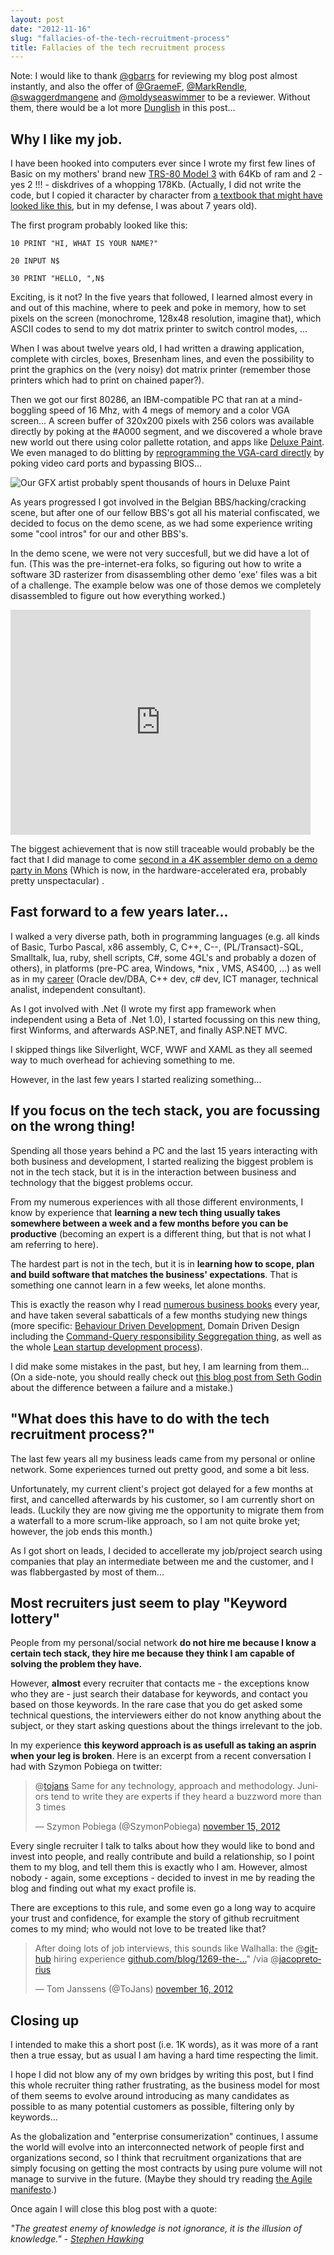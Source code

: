 ```yaml
---
layout: post
date: "2012-11-16"
slug: "fallacies-of-the-tech-recruitment-process"
title: Fallacies of the tech recruitment process
---
```


<p>Note: I would like to thank <a href="https://twitter.com/gbarrs">@gbarrs</a> for reviewing my blog post almost instantly, and also the offer of  <a href="https://twitter.com/GraemeF">@GraemeF</a>, <a href="https://twitter.com/MarkRendle">@MarkRendle</a>,  <a href="https://twitter.com/swaggerdmangene">@swaggerdmangene</a> and  <a href="https://twitter.com/moldyseaswimmer">@moldyseaswimmer</a> to be a reviewer. Without them, there would be a lot more <a href="http://en.wikipedia.org/wiki/Dunglish">Dunglish</a> in this post...</p>
<h2>Why I like my job.</h2>
<p>I have been hooked into computers ever since I wrote my first few lines of Basic on my mothers' brand new <a href="http://oldcomputers.net/trs80iii.html">TRS-80 Model 3</a> with 64Kb of ram and 2 - yes 2 !!! - diskdrives of a whopping 178Kb.  (Actually, I did not write the code, but I copied it character by character from <a href="http://www.1000bit.it/support/manuali/trs/Introduction%20to%20TRS-80%20Level%20II%20BASIC%20%281980%29%28Michael%20Zabinski%29%28pdf%29.pdf">a textbook that might have looked like this</a>, but in my defense, I was about 7 years old).</p>
<p>The first program probably looked like this:</p>
<p><code>10 PRINT "HI, WHAT IS YOUR NAME?"</code></p>
<p><code>20 INPUT N$</code></p>
<p><code>30 PRINT "HELLO, ",N$</code></p>
<p>Exciting, is it not? In the five years that followed, I learned almost every in and out of this machine, where to peek and poke in memory, how to set pixels on the screen (monochrome, 128x48 resolution, imagine that), which ASCII codes to send to my dot matrix printer to switch control modes, ...</p>
<p>When I was about twelve years old, I had written a drawing application, complete with circles, boxes, Bresenham lines, and even the possibility to print the graphics on the (very noisy) dot matrix printer (remember those printers which had to print on chained paper?).</p>
<p></p>
<p>Then we got our first 80286, an IBM-compatible PC that ran at a mind-boggling speed of 16 Mhz, with 4 megs of memory and a color VGA screen... A screen buffer of 320x200 pixels with 256 colors was available directly by poking at the #A000 segment, and we discovered a whole brave new world out there using color pallette rotation, and apps like <a href="http://en.wikipedia.org/wiki/Deluxe_Paint">Deluxe Paint</a>. We even managed to do blitting by <a href="http://www.wagemakers.be/english/doc/vga">reprogramming the VGA-card directly</a> by poking video card ports and bypassing BIOS...</p>
<p><img src="http://upload.wikimedia.org/wikipedia/en/6/6c/Snapshot_DeluxePaint_II_MSDOS.png" alt="Our GFX artist probably spent thousands of hours in Deluxe Paint" /></p>
<p>As years progressed I got involved in the Belgian BBS/hacking/cracking scene, but after one of our fellow BBS's got all his material confiscated, we decided to focus on the demo scene, as we had some experience writing some "cool intros" for our and other BBS's.</p>
<p>In the demo scene, we were not very succesfull, but we did have a lot of fun. (This was the pre-internet-era folks, so figuring out how to write a software 3D rasterizer from disassembling other demo 'exe' files was a bit of a challenge. The example below was one of those demos we completely disassembled to figure out how everything worked.)</p>
<p>
<object width="480" height="360">
<param name="movie" value="http://www.youtube.com/v/XtCW-axRJV8?version=3&amp;hl=nl_NL" />
<param name="allowFullScreen" value="true" />
<param name="allowscriptaccess" value="always" /><embed type="application/x-shockwave-flash" width="480" height="360" src="http://www.youtube.com/v/XtCW-axRJV8?version=3&amp;hl=nl_NL" allowscriptaccess="always" allowfullscreen="true"></embed>
</object>
</p>
<p>The biggest achievement that is now still traceable would probably be the fact that I did manage to come <a href="http://www.pouet.net/prod.php?which=8765">second in a 4K assembler demo on a demo party in Mons</a> (Which is now, in the hardware-accelerated era, probably pretty unspectacular) .</p>
<h2>Fast forward to a few years later...</h2>
<p>I walked a very diverse path, both in programming languages (e.g. all kinds of Basic, Turbo Pascal, x86 assembly, C, C++, C--, (PL/Transact)-SQL, Smalltalk, lua, ruby, shell scripts, C#, some 4GL's and probably a dozen of others), in platforms (pre-PC area, Windows, *nix , VMS, AS400, ...) as well as in my <a href="http://www.linkedin.com/in/tomjanssens">career</a> (Oracle dev/DBA, C++ dev, c# dev, ICT manager, technical analist, independent consultant).</p>
<p>As I got involved with .Net (I wrote my first app framework when independent using a Beta of .Net 1.0), I started focussing on this new thing, first Winforms, and afterwards ASP.NET, and finally ASP.NET MVC.</p>
<p>I skipped things like Silverlight, WCF, WWF and XAML as they all seemed way to much overhead for achieving something to me.</p>
<p>However, in the last few years I started realizing something...</p>
<h2>If you focus on the tech stack, you are focussing on the wrong thing!</h2>
<p>Spending all those years behind a PC and the last 15 years interacting with both business and development, I started realizing the biggest problem is not in the tech stack, but it is in the interaction between business and technology that the biggest problems occur.</p>
<p>From my numerous experiences with all those different environments, I know by experience that <strong>learning a new tech thing usually takes somewhere between a week and a few months before you can be productive</strong> (becoming an expert is a different thing, but that is not what I am referring to here).</p>
<p>The hardest part is not in the tech, but it is in <strong>learning how to scope, plan and build software that matches the business' expectations</strong>. That is something one cannot learn in a few weeks, let alone months.</p>
<p>This is exactly the reason why I read <a href="http://www.corebvba.be/blog/post/Continuous-thinking-Essential-business-books-shortlist-3-business-books-everyone-should-have-read.aspx">numerous business books</a> every year, and have taken several sabatticals of a few months studying new things (more specific: <a href="http://www.corebvba.be/blog/?tag=/BDD">Behaviour Driven Development</a>, Domain Driven Design including the <a href="http://www.corebvba.be/blog/?tag=/CQRS">Command-Query responsibility Seggregation thing</a>, as well as the whole <a href="http://www.corebvba.be/blog/post/Project-Startup10-Learning-to-build-your-own-business.aspx">Lean startup development process</a>).</p>
<p>I did make some mistakes in the past, but hey, I am learning from them... (On a side-note, you should really check out <a href="http://sethgodin.typepad.com/seths_blog/2011/12/the-difference-between-a-failure-and-a-mistake.html">this blog post from Seth Godin</a> about the difference between a failure and a mistake.)</p>
<h2>"What does this have to do with the tech recruitment process?"</h2>
<p>The last few years all my business leads came from my personal or online network. Some experiences turned out pretty good, and some a bit less.</p>
<p>Unfortunately, my current client's project got delayed for a few months at first, and cancelled afterwards by his customer, so I am currently short on leads. (Luckily they are now giving me the opportunity to migrate them from a waterfall to a more scrum-like approach, so I am not quite broke yet; however, the job ends this month.)</p>
<p>As I got short on leads, I decided to accellerate my job/project search using companies that play an intermediate between me and the customer, and I was flabbergasted by most of them...</p>
<h2>Most recruiters just seem to play "Keyword lottery"</h2>
<p>People from my personal/social network <strong>do not hire me because I know a certain tech stack, they hire me because they think I am capable of solving the problem they have.</strong></p>
<p>However, <strong>almost</strong> every recruiter that contacts me - the exceptions know who they are - just search their database for keywords, and contact you based on those keywords. In the rare case that you do get asked some technical questions, the interviewers either do not know anything about the subject, or they start asking questions about the things irrelevant to the job.</p>
<p>In my experience <strong>this keyword approach is as usefull as taking an asprin when your leg is broken</strong>. Here is an excerpt from a recent conversation I had with Szymon Pobiega on twitter:</p>
<blockquote class="twitter-tweet" lang="nl">
<p>@<a href="https://twitter.com/tojans">tojans</a> Same for any technology, approach and methodology. Juniors tend to write they are experts if they heard a buzzword more than 3 times</p>
&mdash; Szymon Pobiega (@SzymonPobiega) <a href="https://twitter.com/SzymonPobiega/status/268951237389598720">november 15, 2012</a></blockquote>
<p>
<script src="//platform.twitter.com/widgets.js"></script>
</p>
<p>Every single recruiter I talk to talks about how they would like to bond and invest into people, and really contribute and build a relationship, so I point them to my blog, and tell them this is exactly who I am. However, almost nobody - again, some exceptions - decided to invest in me by reading the blog and finding out what my exact profile is.</p>
<p>There are exceptions to this rule, and some even go a long way to acquire your trust and confidence, for example the story of github recruitment comes to my mind; who would not love to be treated like that?</p>
<blockquote class="twitter-tweet" lang="nl">
<p>After doing lots of job interviews, this sounds like Walhalla: the @<a href="https://twitter.com/github">github</a> hiring experience <a title="https://github.com/blog/1269-the-github-hiring-experience" href="https://t.co/yTNE1wxw">github.com/blog/1269-the-&hellip;</a>" /via @<a href="https://twitter.com/jacopretorius">jacopretorius</a></p>
&mdash; Tom Janssens (@ToJans) <a href="https://twitter.com/ToJans/status/269327080850874368">november 16, 2012</a></blockquote>
<p>
<script src="//platform.twitter.com/widgets.js"></script>
</p>
<h2>Closing up</h2>
<p>I intended to make this a short post (i.e. 1K words), as it was more of a rant then a true essay, but as usual I am having a hard time respecting the limit.</p>
<p>I hope I did not blow any of my own bridges by writing this post, but I find this whole recruiter thing rather frustrating, as the business model for most of them seems to evolve around introducing as many candidates as possible to as many potential customers as possible, filtering only by keywords...</p>
<p>As the globalization and "enterprise consumerization" continues, I assume the world will evolve into an interconnected network of people first and organizations second, so I think that recruitment organizations that are simply focusing on getting the most contracts by using pure volume will not manage to survive in the future. (Maybe they should try reading <a href="http://agilemanifesto.org/">the Agile manifesto</a>.)</p>
<p>Once again I will close this blog post with a quote:</p>
<p><em>"The greatest enemy of knowledge is not ignorance, it is the illusion of knowledge." - <a href="http://en.wikipedia.org/wiki/Stephen_Hawking">Stephen Hawking</a></em></p>
